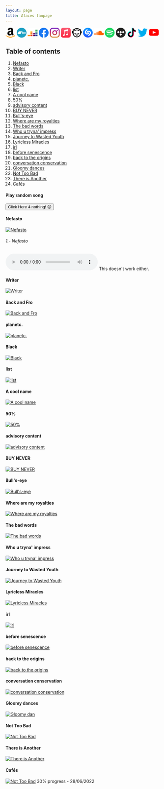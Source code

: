 ```yaml
---
layout: page
title: Afaces fanpage
---
```

[![Alt text](assets/amazonmusic.svg)](https://music.amazon.com/artists/B07MWG7VY1/afaces) [![Alt text](assets/bandcamp.svg)](https://afaces.bandcamp.com) [![Alt text](assets/deezer.svg)](https://www.deezer.com/es/artist/57830442) [![Alt text](assets/facebook.svg)](https://www.facebook.com/afaces/) [![Alt text](assets/instagram.svg)](https://www.instagram.com/_afaces/) [![Alt text](assets/itunes.svg)](https://music.apple.com/us/artist/afaces/1450474907) [![Alt text](assets/napster.svg)](https://us.napster.com/artist/afaces) [![Alt text](assets/shazam.svg)](https://www.shazam.com/es/artist/afaces/1450474907) [![Alt text](assets/soundcloud.svg)](https://soundcloud.com/afaces) [![Alt text](assets/spotify.svg)](https://open.spotify.com/artist/3zbzWzOqZcY3mZBG5ICF9l) [![Alt text](assets/tidal.svg)](https://tidal.com/browse/artist/10889435) [![Alt text](assets/tiktok.svg)](https://www.tiktok.com/@afaces) [![Alt text](assets/twitter.svg)](https://twitter.com/afaces2) [![Alt text](assets/youtube.svg)](https://www.youtube.com/user/axelaxel12)
## Table of contents
1. [Nefasto](#nefasto)
2. [Writer](#writer)
3. [Back and Fro](#backandfro)
4. [planetc.](#planetc)
5. [Black](#black)
6. [list](#list)
7. [A cool name](#acoolname)
8. [50%](#50)
9. [advisory content](#advisorycontent)
10. [BUY NEVER](#buynever)
11. [Bull's-eye](#bullseye)
12. [Where are my royalties](#wherearemyroyalties)
13. [The bad words](#thebadwords)
14. [Who u tryna' impress](#whoutrynaimpress)
15. [Journey to Wasted Youth](#journeytowastedyouth)
16. [Lyricless Miracles](#lyriclessmiracles)
17. [irl](#irl)
18. [before senescence](#beforesenescence)
19. [back to the origins](#backtotheorigins)
20. [conversation conservation](#conversationconservation)
21. [Gloomy dances](#gloomydances)
22. [Not Too Bad](#nottoobad)
23. [There is Another](#thereisanother)
24. [Cafés](#cafes)

#### Play random song
<button type="button" id="btn">Click Here 4 nothing! 😊</button>
<script>
</script>
#### Nefasto <a name="nefasto"></a>
[![Nefasto](https://img.youtube.com/vi/SWNbhMxS4S4/0.jpg)](https://www.youtube.com/watch?v=SWNbhMxS4S4  "Nefasto")
###### 1.- Nefasto

<audio controls>
  <source src="assets/music/1.Nefasto/1 - Nefasto.wav" type="audio/wav">
</audio>
This doesn't work either.

#### Writer <a name="writer"></a>
[![Writer](https://img.youtube.com/vi/1PB176jjic8/0.jpg)](https://www.youtube.com/watch?v=1PB176jjic8  "Writer")
#### Back and Fro <a name="backandfro"></a>
[![Back and Fro](https://img.youtube.com/vi/uwmr2eNdpE4/0.jpg)](https://www.youtube.com/watch?v=uwmr2eNdpE4  "Back and Fro")
#### planetc. <a name="planetc"></a>
[![planetc.](https://img.youtube.com/vi/F44txcWQoJQ/0.jpg)](https://www.youtube.com/watch?v=F44txcWQoJQ  "planetc.")
#### Black <a name="black"></a>
[![Black](https://img.youtube.com/vi/rcAxMjoC7fw/0.jpg)](https://www.youtube.com/watch?v=rcAxMjoC7fw  "Black")
#### list <a name="list"></a>
[![list](https://img.youtube.com/vi/_DSxx9E3MCQ/0.jpg)](https://www.youtube.com/watch?v=_DSxx9E3MCQ  "list")
#### A cool name <a name="acoolname"></a>
[![A cool name](https://img.youtube.com/vi/RVxpNONLZ8o/0.jpg)](https://www.youtube.com/watch?v=RVxpNONLZ8o  "A cool name")
#### 50% <a name="50"></a>
[![50%](https://img.youtube.com/vi/_4Vfk487foQ/0.jpg)](https://www.youtube.com/watch?v=_4Vfk487foQ  "50%")
#### advisory content <a name="advisorycontent"></a>
[![advisory content](https://img.youtube.com/vi/ybNa3a48fxk/0.jpg)](https://www.youtube.com/watch?v=ybNa3a48fxk  "advisory content")
#### BUY NEVER <a name="buynever"></a>
[![BUY NEVER](https://img.youtube.com/vi/Utmf9RgCITo/0.jpg)](https://www.youtube.com/watch?v=Utmf9RgCITo  "BUY NEVER")
#### Bull's-eye <a name="bullseye"></a>
[![Bull's-eye](https://img.youtube.com/vi/VCzKkBZ-03w/0.jpg)](https://www.youtube.com/watch?v=VCzKkBZ-03w  "Bull's-eye")
#### Where are my royalties <a name="wherearemyroyalties"></a>
[![Where are my royalties](https://img.youtube.com/vi/zg2NECdI3OY/0.jpg)](https://www.youtube.com/watch?v=zg2NECdI3OY  "Where are my royalties")
#### The bad words <a name="thebadwords"></a>
[![ The bad words](https://img.youtube.com/vi/Nx3ucT01P-g/0.jpg)](https://www.youtube.com/watch?v=Nx3ucT01P-g  "The bad words")
#### Who u tryna' impress <a name="whoutrynaimpress"></a>
[![Who u tryna' impress](https://img.youtube.com/vi/rEKs9ttSOLA/0.jpg)](https://www.youtube.com/watch?v=rEKs9ttSOLA  "Who u tryna' impress")
#### Journey to Wasted Youth <a name="journeytowastedyouth"></a>
[![Journey to Wasted Youth](https://img.youtube.com/vi/0EdaPCRZXmY/0.jpg)](https://www.youtube.com/watch?v=0EdaPCRZXmY  "Journey to Wasted Youth")
#### Lyricless Miracles <a name="lyriclessmiracles"></a>
[![Lyricless Miracles](https://img.youtube.com/vi/FzD53ikXz5w/0.jpg)](https://www.youtube.com/watch?v=FzD53ikXz5w  "Lyricless Miracles")
#### irl <a name="irl"></a>
[![irl](https://img.youtube.com/vi/g9dWBnJ20MQ/0.jpg)](https://www.youtube.com/watch?v=g9dWBnJ20MQ  "irl")
#### before senescence <a name="beforesenescence"></a>
[![before senescence](https://img.youtube.com/vi/uEgdTjGGk-Y/0.jpg)](https://www.youtube.com/watch?v=uEgdTjGGk-Y  "before senescence")
#### back to the origins <a name="backtotheorigins"></a>
[![back to the origins](https://img.youtube.com/vi/Lt66WnK2Xq4/0.jpg)](https://www.youtube.com/watch?v=Lt66WnK2Xq4  "back to the origins")
#### conversation conservation <a name="conversationconservation"></a>
[![conversation conservation](https://img.youtube.com/vi/msZJIYzS7vA/0.jpg)](https://www.youtube.com/watch?v=msZJIYzS7vA  "conversation conservation")
#### Gloomy dances <a name="gloomydances"></a>
[![Gloomy dan](https://img.youtube.com/vi/jojN7p_oBsw/0.jpg)](https://www.youtube.com/watch?v=jojN7p_oBsw  "Gloomy dances")
#### Not Too Bad <a name="nottoobad"></a>
[![Not Too Bad](https://img.youtube.com/vi/5D2dG7wPEGc/0.jpg)](https://www.youtube.com/watch?v=5D2dG7wPEGc  "Not Too Bad")
#### There is Another <a name="thereisanother"></a>
[![There is Another](/assets/cafes_cover.png)](https://www.youtube.com/watch?v=yJaQezPFOdc "There is Another")
#### Cafés <a name="cafes"></a>
[![Not Too Bad](/assets/cafes_cover.png)](https://afaces.tk "cafés")
30% progress - 28/06/2022